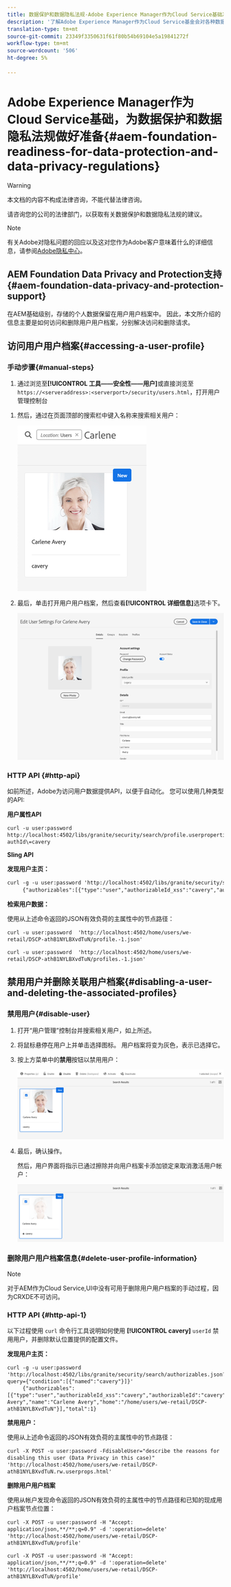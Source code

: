 ```yaml
---
title: 数据保护和数据隐私法规-Adobe Experience Manager作为Cloud Service基础准备
description: '了解Adobe Experience Manager作为Cloud Service基金会对各种数据保护和数据隐私法规的支持；包括欧盟一般数据保护规定(GDPR)、加利福尼亚州消费者隐私法，以及在将新的AEM作为Cloud Service项目实施时如何遵守这些规定。 '
translation-type: tm+mt
source-git-commit: 23349f3350631f61f80b54b69104e5a19841272f
workflow-type: tm+mt
source-wordcount: '506'
ht-degree: 5%

---
```



# Adobe Experience Manager作为Cloud Service基础，为数据保护和数据隐私法规做好准备{#aem-foundation-readiness-for-data-protection-and-data-privacy-regulations}

>[!WARNING]
>
>本文档的内容不构成法律咨询，不能代替法律咨询。
>
>请咨询您的公司的法律部门，以获取有关数据保护和数据隐私法规的建议。

>[!NOTE]
>
>有关Adobe对隐私问题的回应以及这对您作为Adobe客户意味着什么的详细信息，请参阅[Adobe隐私中心](https://www.adobe.com/privacy.html)。

## AEM Foundation Data Privacy and Protection支持{#aem-foundation-data-privacy-and-protection-support}

在AEM基础级别，存储的个人数据保留在用户用户档案中。 因此，本文所介绍的信息主要是如何访问和删除用户用户档案，分别解决访问和删除请求。

## 访问用户用户档案{#accessing-a-user-profile}

### 手动步骤{#manual-steps}

1. 通过浏览至&#x200B;**[!UICONTROL 工具——安全性——用户]**&#x200B;或直接浏览至`https://<serveraddress>:<serverport>/security/users.html`，打开用户管理控制台

<!--
   ![useradmin2](assets/useradmin2.png)
-->

1. 然后，通过在页面顶部的搜索栏中键入名称来搜索相关用户：

   ![搜索帐户](assets/dpp-foundation-01.png)

1. 最后，单击打开用户用户档案，然后查看&#x200B;**[!UICONTROL 详细信息]**&#x200B;选项卡下。

   ![用户用户档案](assets/dpp-foundation-02.png)

### HTTP API {#http-api}

如前所述，Adobe为访问用户数据提供API，以便于自动化。 您可以使用几种类型的API:

**用户属性API**

```shell
curl -u user:password http://localhost:4502/libs/granite/security/search/profile.userproperties.json\?authId\=cavery
```

**Sling API**

**发现用户主页：**

```xml
curl -g -u user:password 'http://localhost:4502/libs/granite/security/search/authorizables.json?query={"condition":[{"named":"cavery"}]}'
     {"authorizables":[{"type":"user","authorizableId_xss":"cavery","authorizableId":"cavery","name_xss":"Carlene Avery","name":"Carlene Avery","home":"/home/users/we-retail/DSCP-athB1NYLBXvdTuN"}],"total":1}
```

**检索用户数据：**

使用从上述命令返回的JSON有效负荷的主属性中的节点路径：

```shell
curl -u user:password  'http://localhost:4502/home/users/we-retail/DSCP-athB1NYLBXvdTuN/profile.-1.json'
```

```shell
curl -u user:password  'http://localhost:4502/home/users/we-retail/DSCP-athB1NYLBXvdTuN/profiles.-1.json'
```

## 禁用用户并删除关联用户档案{#disabling-a-user-and-deleting-the-associated-profiles}

### 禁用用户{#disable-user}

1. 打开“用户管理”控制台并搜索相关用户，如上所述。
2. 将鼠标悬停在用户上并单击选择图标。 用户档案将变为灰色，表示已选择它。

3. 按上方菜单中的&#x200B;**禁用**&#x200B;按钮以禁用用户：

   ![禁用帐户](assets/dpp-foundation-03.png)

4. 最后，确认操作。

   然后，用户界面将指示已通过擦除并向用户档案卡添加锁定来取消激活用户帐户：

   ![已禁用](assets/dpp-foundation-04.png)

### 删除用户用户档案信息{#delete-user-profile-information}

>[!NOTE]
>
>对于AEM作为Cloud Service,UI中没有可用于删除用户用户档案的手动过程，因为CRXDE不可访问。

### HTTP API {#http-api-1}

以下过程使用 `curl` 命令行工具说明如何使用 **[!UICONTROL cavery]** `userId` 禁用用户，并删除默认位置提供的配置文件。

**发现用户主页：**

```shell
curl -g -u user:password 'http://localhost:4502/libs/granite/security/search/authorizables.json?query={"condition":[{"named":"cavery"}]}'
     {"authorizables":[{"type":"user","authorizableId_xss":"cavery","authorizableId":"cavery","name_xss":"Carlene Avery","name":"Carlene Avery","home":"/home/users/we-retail/DSCP-athB1NYLBXvdTuN"}],"total":1}
```

**禁用用户：**

使用从上述命令返回的JSON有效负荷的主属性中的节点路径：

```shell
curl -X POST -u user:password -FdisableUser="describe the reasons for disabling this user (Data Privacy in this case)" 'http://localhost:4502/home/users/we-retail/DSCP-athB1NYLBXvdTuN.rw.userprops.html'
```

**删除用户用户档案**

使用从帐户发现命令返回的JSON有效负荷的主属性中的节点路径和已知的现成用户档案节点位置：

```shell
curl -X POST -u user:password -H "Accept: application/json,**/**;q=0.9" -d ':operation=delete' 'http://localhost:4502/home/users/we-retail/DSCP-athB1NYLBXvdTuN/profile'
```

```shell
curl -X POST -u user:password -H "Accept: application/json,**/**;q=0.9" -d ':operation=delete' 'http://localhost:4502/home/users/we-retail/DSCP-athB1NYLBXvdTuN/profile'
```
